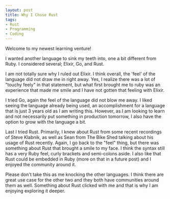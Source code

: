 ```yaml
---
layout: post
title: Why I Chose Rust
tags:
- Rust
- Programming
- Coding
---
```


Welcome to my newest learning venture!

I wanted another language to sink my teeth into, one a bit different from Ruby. I considered several; Elixir, Go, and Rust.

I am not totally sure why I ruled out Elixir. I think overall, the 'feel' of the language did not draw me in right away. Yes, I realize there was a lot of "touchy feely" in that statement, but what first brought me to ruby was an experience that made me smile and I have not gotten that feeling with Elixir.

I tried Go, again the feel of the language did not blow me away. I liked seeing the language already being used, an accomplishment for a language that is just 3 years old as I am writing this. However, as I am looking to learn and not necessarily put something in production tomorrow, I also have the option to grow with the language a bit.

Last I tried Rust. Primarily, I knew about Rust from some recent recordings of Steve Klabnik, as well as Sean from The Bike Shed talking about his usage of Rust recently. Again, I go back to the "feel" thing, but there was something about Rust that brought a smile to my face. I think the syntax still has a very Ruby feel, curly brackets and semi-colons aside. I also like that Rust could be embedded in Ruby (more on that in a future post) and I enjoyed the community around it.

Please don't take this as me knocking the other languages. I think there are great use case for the other two and they both have communities around them as well. Something about Rust clicked with me and that is why I am enjoying exploring it deeper.
